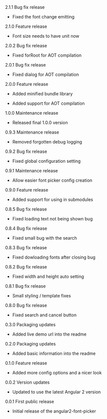 2.1.1 Bug fix release

  - Fixed the font change emitting

2.1.0 Feature release

  - Font size needs to have unit now

2.0.2 Bug fix release

  - Fixed forRoot for AOT compilation

2.0.1 Bug fix release

  - Fixed dialog for AOT compilation

2.0.0 Feature release

  - Added minified bundle library

  - Added support for AOT compilation

1.0.0 Maintenance release

  - Released final 1.0.0 version

0.9.3 Maintenance release

  - Removed forgotten debug logging

0.9.2 Bug fix release

  - Fixed global configuration setting

0.9.1 Maintenance release

  - Allow easier font picker config creation

0.9.0 Feature release

  - Added support for using in submodules

0.8.5 Bug fix release

  - Fixed loading text not being shown bug

0.8.4 Bug fix release

  - Fixed small bug with the search

0.8.3 Bug fix release

  - Fixed dowloading fonts after closing bug

0.8.2 Bug fix release

  - Fixed width and height auto setting

0.8.1 Bug fix release

  - Small styling / template fixes

0.8.0 Bug fix release

  - Fixed search and cancel button

0.3.0 Packaging updates

  - Added live demo url into the readme

0.2.0 Packaging updates

  - Added basic information into the readme

0.1.0 Feature release

  - Added more config options and a nicer look

0.0.2 Version updates

  - Updated to use the latest Angular 2 version

0.0.1 First public release

  - Initial release of the angular2-font-picker
